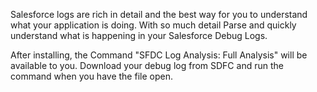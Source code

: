 Salesforce logs are rich in detail and the best way for you to understand what your application is doing. With so much detail 
Parse and quickly understand what is happening in your Salesforce Debug Logs.

After installing, the Command "SFDC Log Analysis: Full Analysis" will be available to you. Download your debug log from SDFC and run the command when you have the file open. 